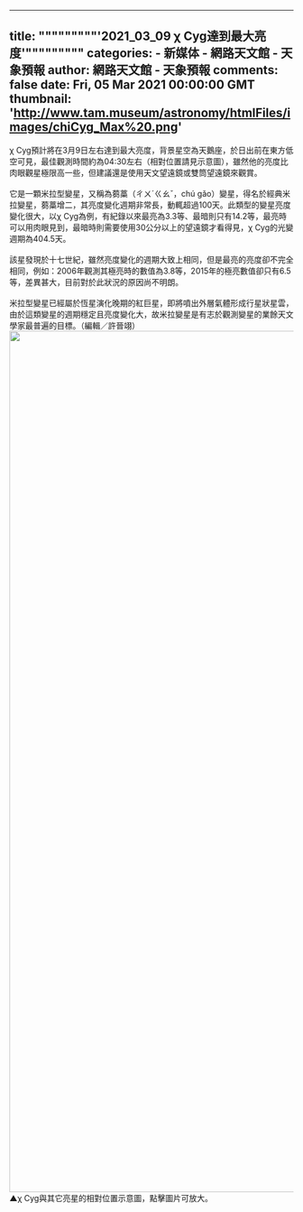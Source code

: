
---
title: """""""""'2021_03_09 χ Cyg達到最大亮度'"""""""""
categories: 
    - 新媒体
    - 網路天文館 - 天象預報
author: 網路天文館 - 天象預報
comments: false
date: Fri, 05 Mar 2021 00:00:00 GMT
thumbnail: 'http://www.tam.museum/astronomy/htmlFiles/images/chiCyg_Max%20.png'
---

<div>   
<p>χ Cyg預計將在3月9日左右達到最大亮度，背景星空為天鵝座，於日出前在東方低空可見，最佳觀測時間約為04:30左右（相對位置請見示意圖），雖然他的亮度比肉眼觀星極限高一些，但建議還是使用天文望遠鏡或雙筒望遠鏡來觀賞。<br>
<br>
它是一顆米拉型變星，又稱為蒭藁（ㄔㄨˊㄍㄠˇ，chú gǎo）變星，得名於經典米拉變星，蒭藁增二，其亮度變化週期非常長，動輒超過100天。此類型的變星亮度變化很大，以χ Cyg為例，有紀錄以來最亮為3.3等、最暗則只有14.2等，最亮時可以用肉眼見到，最暗時則需要使用30公分以上的望遠鏡才看得見，χ Cyg的光變週期為404.5天。<br>
<br>
該星發現於十七世紀，雖然亮度變化的週期大致上相同，但是最亮的亮度卻不完全相同，例如：2006年觀測其極亮時的數值為3.8等，2015年的極亮數值卻只有6.5等，差異甚大，目前對於此狀況的原因尚不明朗。<br>
<br>
米拉型變星已經屬於恆星演化晚期的紅巨星，即將噴出外層氣體形成行星狀星雲，由於這類變星的週期穩定且亮度變化大，故米拉變星是有志於觀測變星的業餘天文學家最普遍的目標。（編輯／許晉翊）<a href="http://www.tam.museum/astronomy/htmlFiles/images/chiCyg_Max%20.png"><img alt src="http://www.tam.museum/astronomy/htmlFiles/images/chiCyg_Max%20.png" style="width:1527px" referrerpolicy="no-referrer"></a>▲χ Cyg與其它亮星的相對位置示意圖，點擊圖片可放大。</p>
                                      
</div>
            